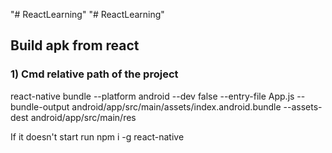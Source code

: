 "# ReactLearning" 
"# ReactLearning" 


## Build apk from react
### 1) Cmd relative path of the project
react-native bundle --platform android --dev false --entry-file App.js --bundle-output android/app/src/main/assets/index.android.bundle --assets-dest android/app/src/main/res

If it doesn't start run npm i -g react-native